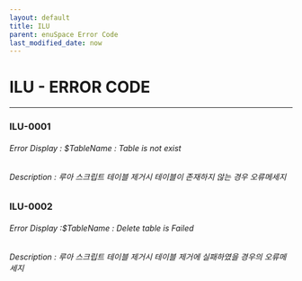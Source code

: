 ```yaml
---
layout: default
title: ILU
parent: enuSpace Error Code
last_modified_date: now
---
```

# ILU - ERROR CODE

---

### ILU-0001

###### Error Display : $TableName : Table is not exist

###### Description : 루아 스크립트 테이블 제거시 테이블이 존재하지 않는 경우 오류메세지

### ILU-0002

###### Error Display :$TableName : Delete table is Failed

###### Description : 루아 스크립트 테이블 제거시 테이블 제거에 실패하였을 경우의 오류메세지



